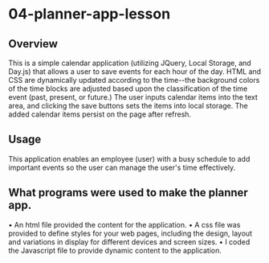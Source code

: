 # 04-planner-app-lesson

## Overview

This is a simple calendar application (utilizing JQuery, Local Storage, and Day.js) that allows a user to save events for each hour of the day. HTML and CSS are dynamically updated according to the time--the background colors of the time blocks are adjusted based upon the classification of the time event (past, present, or future.) The user inputs calendar items into the text area, and clicking the save buttons sets the items into local storage. The added calendar items persist on the page after refresh.

## Usage

This application enables an employee (user) with a busy schedule to add important events so the user can manage the user's time effectively.

## What programs were used to make the planner app.

• An html file provided the content for the application. 
• A css file was provided to define styles for your web pages, including the design, layout and variations in display for different devices and screen sizes. • I coded the Javascript file to provide dynamic content to the application.

